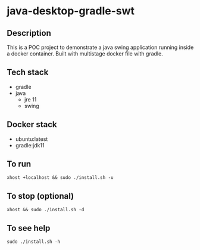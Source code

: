 # java-desktop-gradle-swt

## Description
This is a POC project to demonstrate a
java swing application running inside a
docker container. Built with multistage
docker file with gradle.

## Tech stack
- gradle
- java
  - jre 11
  - swing

## Docker stack
- ubuntu:latest
- gradle:jdk11

## To run
```xhost +localhost && sudo ./install.sh -u```

## To stop (optional)
```xhost && sudo ./install.sh -d```

## To see help
`sudo ./install.sh -h`

